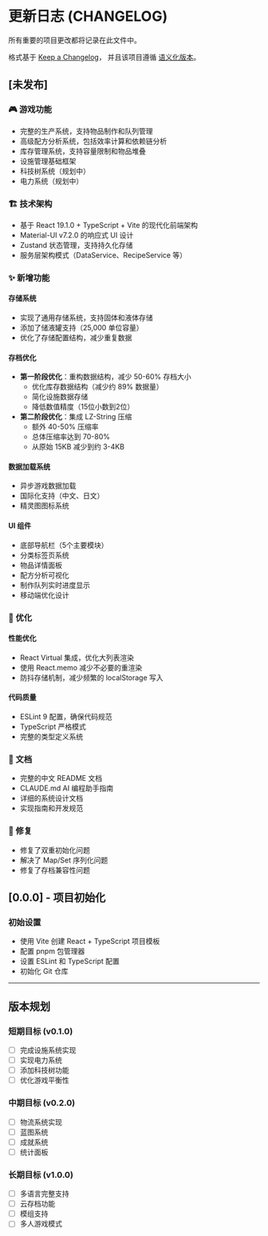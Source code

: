 # 更新日志 (CHANGELOG)

所有重要的项目更改都将记录在此文件中。

格式基于 [Keep a Changelog](https://keepachangelog.com/zh-CN/1.0.0/)，
并且该项目遵循 [语义化版本](https://semver.org/spec/v2.0.0.html)。

## [未发布]

### 🎮 游戏功能
- 完整的生产系统，支持物品制作和队列管理
- 高级配方分析系统，包括效率计算和依赖链分析
- 库存管理系统，支持容量限制和物品堆叠
- 设施管理基础框架
- 科技树系统（规划中）
- 电力系统（规划中）

### 🏗️ 技术架构
- 基于 React 19.1.0 + TypeScript + Vite 的现代化前端架构
- Material-UI v7.2.0 的响应式 UI 设计
- Zustand 状态管理，支持持久化存储
- 服务层架构模式（DataService、RecipeService 等）

### ✨ 新增功能

#### 存储系统
- 实现了通用存储系统，支持固体和液体存储
- 添加了储液罐支持（25,000 单位容量）
- 优化了存储配置结构，减少重复数据

#### 存档优化
- **第一阶段优化**：重构数据结构，减少 50-60% 存档大小
  - 优化库存数据结构（减少约 89% 数据量）
  - 简化设施数据存储
  - 降低数值精度（15位小数到2位）
- **第二阶段优化**：集成 LZ-String 压缩
  - 额外 40-50% 压缩率
  - 总体压缩率达到 70-80%
  - 从原始 15KB 减少到约 3-4KB

#### 数据加载系统
- 异步游戏数据加载
- 国际化支持（中文、日文）
- 精灵图图标系统

#### UI 组件
- 底部导航栏（5个主要模块）
- 分类标签页系统
- 物品详情面板
- 配方分析可视化
- 制作队列实时进度显示
- 移动端优化设计

### 🔧 优化

#### 性能优化
- React Virtual 集成，优化大列表渲染
- 使用 React.memo 减少不必要的重渲染
- 防抖存储机制，减少频繁的 localStorage 写入

#### 代码质量
- ESLint 9 配置，确保代码规范
- TypeScript 严格模式
- 完整的类型定义系统

### 📝 文档
- 完整的中文 README 文档
- CLAUDE.md AI 编程助手指南
- 详细的系统设计文档
- 实现指南和开发规范

### 🐛 修复
- 修复了双重初始化问题
- 解决了 Map/Set 序列化问题
- 修复了存档兼容性问题

## [0.0.0] - 项目初始化

### 初始设置
- 使用 Vite 创建 React + TypeScript 项目模板
- 配置 pnpm 包管理器
- 设置 ESLint 和 TypeScript 配置
- 初始化 Git 仓库

---

## 版本规划

### 短期目标 (v0.1.0)
- [ ] 完成设施系统实现
- [ ] 实现电力系统
- [ ] 添加科技树功能
- [ ] 优化游戏平衡性

### 中期目标 (v0.2.0)
- [ ] 物流系统实现
- [ ] 蓝图系统
- [ ] 成就系统
- [ ] 统计面板

### 长期目标 (v1.0.0)
- [ ] 多语言完整支持
- [ ] 云存档功能
- [ ] 模组支持
- [ ] 多人游戏模式